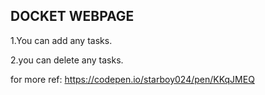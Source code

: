 DOCKET WEBPAGE
-------------------------------------------------------------------------------------------------------------------------------------------------------------------------
1.You can add any tasks. 

2.you can delete any tasks.

for more ref: https://codepen.io/starboy024/pen/KKqJMEQ

